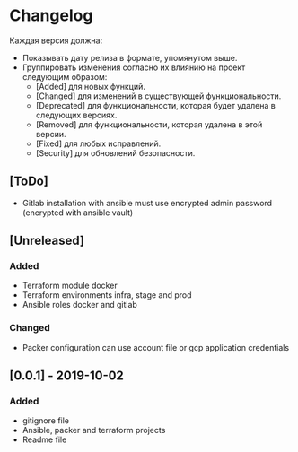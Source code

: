 # Changelog

Каждая версия должна:

- Показывать дату релиза в формате, упомянутом выше.
- Группировать изменения согласно их влиянию на проект следующим образом:
  - [Added] для новых функций.
  - [Changed] для изменений в существующей функциональности.
  - [Deprecated] для функциональности, которая будет удалена в следующих версиях.
  - [Removed] для функциональности, которая удалена в этой версии.
  - [Fixed] для любых исправлений.
  - [Security] для обновлений безопасности.

## [ToDo]
- Gitlab installation with ansible must use encrypted admin password (encrypted with ansible vault)

## [Unreleased]
### Added
- Terraform module docker
- Terraform environments infra, stage and prod
- Ansible roles docker and gitlab

### Changed
- Packer configuration can use account file or gcp application credentials

## [0.0.1] - 2019-10-02
### Added
- gitignore file
- Ansible, packer and terraform projects
- Readme file
